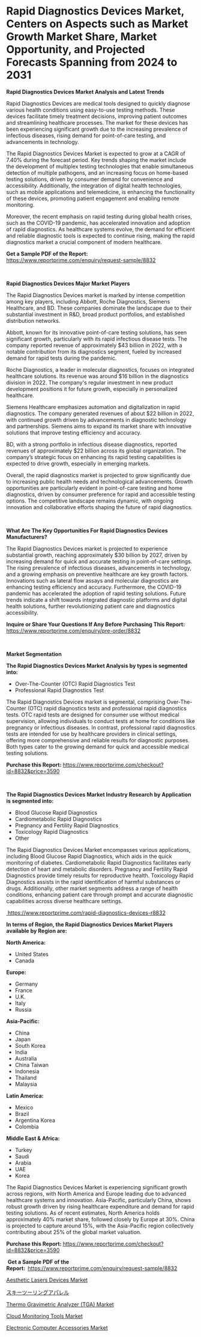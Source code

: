 <p><h1>Rapid Diagnostics Devices Market, Centers on Aspects such as Market Growth Market Share, Market Opportunity, and Projected Forecasts Spanning from 2024 to 2031</h1></p><p><strong>Rapid Diagnostics Devices Market Analysis and Latest Trends</strong></p>
<p><p>Rapid Diagnostics Devices are medical tools designed to quickly diagnose various health conditions using easy-to-use testing methods. These devices facilitate timely treatment decisions, improving patient outcomes and streamlining healthcare processes. The market for these devices has been experiencing significant growth due to the increasing prevalence of infectious diseases, rising demand for point-of-care testing, and advancements in technology.</p><p>The Rapid Diagnostics Devices Market is expected to grow at a CAGR of 7.40% during the forecast period. Key trends shaping the market include the development of multiplex testing technologies that enable simultaneous detection of multiple pathogens, and an increasing focus on home-based testing solutions, driven by consumer demand for convenience and accessibility. Additionally, the integration of digital health technologies, such as mobile applications and telemedicine, is enhancing the functionality of these devices, promoting patient engagement and enabling remote monitoring.</p><p>Moreover, the recent emphasis on rapid testing during global health crises, such as the COVID-19 pandemic, has accelerated innovation and adoption of rapid diagnostics. As healthcare systems evolve, the demand for efficient and reliable diagnostic tools is expected to continue rising, making the rapid diagnostics market a crucial component of modern healthcare.</p></p>
<p><strong>Get a Sample PDF of the Report:&nbsp;</strong> <a href="https://www.reportprime.com/enquiry/request-sample/8832">https://www.reportprime.com/enquiry/request-sample/8832</a></p>
<p>&nbsp;</p>
<p><strong>Rapid Diagnostics Devices Major Market Players</strong></p>
<p><p>The Rapid Diagnostics Devices market is marked by intense competition among key players, including Abbott, Roche Diagnostics, Siemens Healthcare, and BD. These companies dominate the landscape due to their substantial investment in R&D, broad product portfolios, and established distribution networks.</p><p>Abbott, known for its innovative point-of-care testing solutions, has seen significant growth, particularly with its rapid infectious disease tests. The company reported revenue of approximately $43 billion in 2022, with a notable contribution from its diagnostics segment, fueled by increased demand for rapid tests during the pandemic.</p><p>Roche Diagnostics, a leader in molecular diagnostics, focuses on integrated healthcare solutions. Its revenue was around $16 billion in the diagnostics division in 2022. The company's regular investment in new product development positions it for future growth, especially in personalized healthcare.</p><p>Siemens Healthcare emphasizes automation and digitalization in rapid diagnostics. The company generated revenues of about $22 billion in 2022, with continued growth driven by advancements in diagnostic technology and partnerships. Siemens aims to expand its market share with innovative solutions that improve testing efficiency and accuracy.</p><p>BD, with a strong portfolio in infectious disease diagnostics, reported revenues of approximately $22 billion across its global organization. The company’s strategic focus on enhancing its rapid testing capabilities is expected to drive growth, especially in emerging markets.</p><p>Overall, the rapid diagnostics market is projected to grow significantly due to increasing public health needs and technological advancements. Growth opportunities are particularly evident in point-of-care testing and home diagnostics, driven by consumer preference for rapid and accessible testing options. The competitive landscape remains dynamic, with ongoing innovation and collaborative efforts shaping the future of rapid diagnostics.</p></p>
<p>&nbsp;</p>
<p><strong>What Are The Key Opportunities For Rapid Diagnostics Devices Manufacturers?</strong></p>
<p><p>The Rapid Diagnostics Devices market is projected to experience substantial growth, reaching approximately $30 billion by 2027, driven by increasing demand for quick and accurate testing in point-of-care settings. The rising prevalence of infectious diseases, advancements in technology, and a growing emphasis on preventive healthcare are key growth factors. Innovations such as lateral flow assays and molecular diagnostics are enhancing testing efficiency and accuracy. Furthermore, the COVID-19 pandemic has accelerated the adoption of rapid testing solutions. Future trends indicate a shift towards integrated diagnostic platforms and digital health solutions, further revolutionizing patient care and diagnostics accessibility.</p></p>
<p><strong>Inquire or Share Your Questions If Any Before Purchasing This Report:</strong> <a href="https://www.reportprime.com/enquiry/pre-order/8832">https://www.reportprime.com/enquiry/pre-order/8832</a></p>
<p>&nbsp;</p>
<p><strong>Market Segmentation</strong></p>
<p><strong>The Rapid Diagnostics Devices Market Analysis by types is segmented into:</strong></p>
<p><ul><li>Over-The-Counter (OTC) Rapid Diagnostics Test</li><li>Professional Rapid Diagnostics Test</li></ul></p>
<p><p>The Rapid Diagnostics Devices market is segmental, comprising Over-The-Counter (OTC) rapid diagnostics tests and professional rapid diagnostics tests. OTC rapid tests are designed for consumer use without medical supervision, allowing individuals to conduct tests at home for conditions like pregnancy or infectious diseases. In contrast, professional rapid diagnostics tests are intended for use by healthcare providers in clinical settings, offering more comprehensive and reliable results for diagnostic purposes. Both types cater to the growing demand for quick and accessible medical testing solutions.</p></p>
<p><strong>Purchase this Report:&nbsp;</strong><a href="https://www.reportprime.com/checkout?id=8832&price=3590">https://www.reportprime.com/checkout?id=8832&price=3590</a></p>
<p>&nbsp;</p>
<p><strong>The Rapid Diagnostics Devices Market Industry Research by Application is segmented into:</strong></p>
<p><ul><li>Blood Glucose Rapid Diagnostics</li><li>Cardiometabolic Rapid Diagnostics</li><li>Pregnancy and Fertility Rapid Diagnostics</li><li>Toxicology Rapid Diagnostics</li><li>Other</li></ul></p>
<p><p>The Rapid Diagnostics Devices Market encompasses various applications, including Blood Glucose Rapid Diagnostics, which aids in the quick monitoring of diabetes. Cardiometabolic Rapid Diagnostics facilitates early detection of heart and metabolic disorders. Pregnancy and Fertility Rapid Diagnostics provide timely results for reproductive health. Toxicology Rapid Diagnostics assists in the rapid identification of harmful substances or drugs. Additionally, other market segments address a range of health conditions, enhancing patient care through prompt and accurate diagnostic capabilities across diverse healthcare settings.</p></p>
<p><a href="https://www.reportprime.com/rapid-diagnostics-devices-r8832">&nbsp;https://www.reportprime.com/rapid-diagnostics-devices-r8832</a></p>
<p><strong>In terms of Region, the Rapid Diagnostics Devices Market Players available by Region are:</strong></p>
<p>
    <p> <strong> North America: </strong>
        <ul>
            <li>United States</li>
            <li>Canada</li>
        </ul>
        </p> 
    <p> <strong> Europe: </strong>
        <ul>
            <li>Germany</li>
            <li>France</li>
            <li>U.K.</li>
            <li>Italy</li>
            <li>Russia</li>
        </ul>
        </p> 
    <p> <strong> Asia-Pacific: </strong>
        <ul>
            <li>China</li>
            <li>Japan</li>
            <li>South Korea</li>
            <li>India</li>
            <li>Australia</li>
            <li>China Taiwan</li>
            <li>Indonesia</li>
            <li>Thailand</li>
            <li>Malaysia</li>
        </ul>
        </p> 
    <p> <strong> Latin America: </strong>
        <ul>
            <li>Mexico</li>
            <li>Brazil</li>
            <li>Argentina Korea</li>
            <li>Colombia</li>
        </ul>
        </p> 
    <p> <strong> Middle East & Africa: </strong>
        <ul>
            <li>Turkey</li>
            <li>Saudi</li>
            <li>Arabia</li>
            <li>UAE</li>
            <li>Korea</li>
        </ul>
    </p>
    </p>
<p><p>The Rapid Diagnostics Devices Market is experiencing significant growth across regions, with North America and Europe leading due to advanced healthcare systems and innovation. Asia-Pacific, particularly China, shows robust growth driven by rising healthcare expenditure and demand for rapid testing solutions. As of recent estimates, North America holds approximately 40% market share, followed closely by Europe at 30%. China is projected to capture around 15%, with the Asia-Pacific region collectively contributing about 25% of the global market valuation.</p></p>
<p><strong>Purchase this Report: </strong><a href="https://www.reportprime.com/checkout?id=8832&price=3590">https://www.reportprime.com/checkout?id=8832&price=3590</a></p>
<p>&nbsp;<strong>Get a Sample PDF of the Report:&nbsp;&nbsp;</strong><a href="https://www.reportprime.com/enquiry/request-sample/8832">https://www.reportprime.com/enquiry/request-sample/8832</a></p>
<p><strong></strong></p>
<p><p><a href="https://github.com/lylyparadise/Market-Research-Report-List-5/blob/main/aesthetic-lasers-devices-market.md">Aesthetic Lasers Devices Market</a></p><p><a href="https://mercedesyzfi.medium.com/ski-touring-apparel-market-%E3%81%AE%E3%82%B0%E3%83%AD%E3%83%BC%E3%83%90%E3%83%AB%E5%B8%82%E5%A0%B4%E6%A6%82%E8%A6%81%E3%81%AF-%E4%B8%96%E7%95%8C%E3%81%8A%E3%82%88%E3%81%B3%E4%B8%BB%E8%A6%81%E5%B8%82%E5%A0%B4%E3%81%AB%E3%81%8A%E3%81%91%E3%82%8B%E6%A5%AD%E7%95%8C%E3%81%AB%E5%BD%B1%E9%9F%BF%E3%82%92%E4%B8%8E%E3%81%88%E3%82%8B%E4%B8%BB%E8%A6%81%E3%81%AA%E3%83%88%E3%83%AC%E3%83%B3%E3%83%89%E3%81%AB%E3%81%A4%E3%81%84%E3%81%A6-%E7%8B%AC%E8%87%AA%E3%81%AE%E8%A6%96%E7%82%B9%E3%82%92%E6%8F%90%E4%BE%9B%E3%81%97%E3%81%BE%E3%81%99-a176d7dcdf92">スキーツーリングアパレル</a></p><p><a href="https://issuu.com/reportprime-2/docs/thermo-gravimetric-analyzer-tga-mar_6d2494fdb32161">Thermo Gravimetric Analyzer (TGA) Market</a></p><p><a href="https://www.linkedin.com/pulse/global-perspectives-cloud-monitoring-tools-market-trends-challenges-h3nze?trackingId=Z0VkgZwIQK2il60LYuG4Ig%3D%3D">Cloud Monitoring Tools Market</a></p><p><a href="https://issuu.com/reportprime-2/docs/electronic-computer-accessories-mar_f7a5a9b1871951">Electronic Computer Accessories Market</a></p></p>
